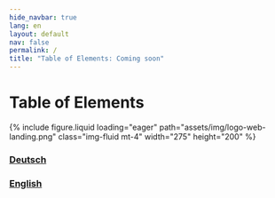 ```yaml
---
hide_navbar: true
lang: en
layout: default
nav: false
permalink: /
title: "Table of Elements: Coming soon"
---
```


<div class="header-bar">
  <h1>Table of Elements</h1>
  {% include figure.liquid loading="eager" path="assets/img/logo-web-landing.png" class="img-fluid mt-4" width="275" height="200" %}
</div>
<div class="container">
  <div class="d-flex justify-content-center">
    <div class="m-4">
      <h3><a href="/de/">Deutsch</a></h3>
    </div>
    <div class="m-4">
      <h3><a href="/en/">English</a></h3>
    </div>
  </div>
</div>
